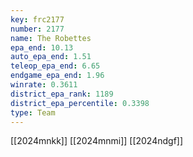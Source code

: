 ```yaml
---
key: frc2177
number: 2177
name: The Robettes
epa_end: 10.13
auto_epa_end: 1.51
teleop_epa_end: 6.65
endgame_epa_end: 1.96
winrate: 0.3611
district_epa_rank: 1189
district_epa_percentile: 0.3398
type: Team
---
```

[[2024mnkk]]
[[2024mnmi]]
[[2024ndgf]]
